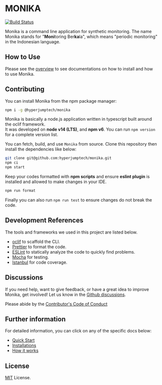 # MONIKA

[![Build Status](https://github.com/hyperjumptech/monika/workflows/Node.js%20CI/badge.svg?event=push&branch=main)](https://github.com/hyperjumptech/monika/actions)

Monika is a command line application for synthetic monitoring. The name Monika stands for "**Moni**toring Ber**ka**la", which means "periodic monitoring" in the Indonesian language.

## How to Use

Please see the [overview](https://hyperjumptech.github.io/monika/overview) to see documentations on how to install and how to use Monika.

## Contributing

You can install Monika from the npm package manager:

```bash
npm i -g @hyperjumptech/monika
```

Monika is basically a node.js application written in typescript built around the oclif framework.  
It was developed on **node v14 (LTS)**, and **npm v6**. You can run `npm version` for a complete version list.

You can fetch, build, and use `Monika` from source. Clone this repository then install the dependencies like below:

```bash
git clone git@github.com:hyperjumptech/monika.git
npm ci
npm start
```

Keep your codes formatted with **npm scripts** and ensure **eslint plugin** is installed and allowed to make changes in your IDE.

```bash
npm run format
```

Finally you can also run `npm run test` to ensure changes do not break the code.

## Development References

The tools and frameworks we used in this project are listed below.

- [oclif](https://oclif.io/) to scaffold the CLI.
- [Prettier](https://prettier.io/) to format the code.
- [ESLint](https://eslint.org/) to statically analyze the code to quickly find problems.
- [Mocha](https://mochajs.org/) for testing.
- [Istanbul](https://istanbul.js.org/) for code coverage.

## Discussions

If you need help, want to give feedback, or have a great idea to improve Monika, get involved! Let us know in the [Github discussions](https://github.com/hyperjumptech/monika/discussions).

Please abide by the [Contributor's Code of Conduct](CODE_OF_CONDUCTS.md)

## Further information

For detailed information, you can click on any of the specific docs below:

- [Quick Start](https://hyperjumptech.github.io/monika/quick-start)
- [Installations](https://hyperjumptech.github.io/monika/installation)
- [How it works](https://hyperjumptech.github.io/monika/guides/probes)

## License

[MIT](./LICENSE.txt) License.
